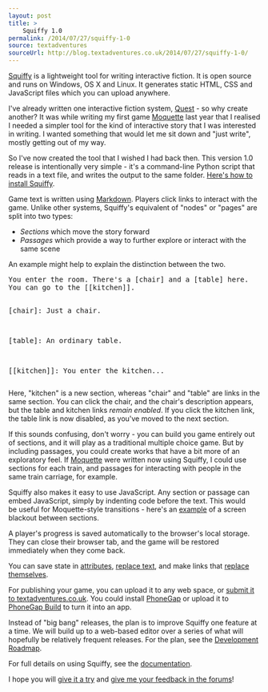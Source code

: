 ```yaml
---
layout: post
title: >
    Squiffy 1.0
permalink: /2014/07/27/squiffy-1-0
source: textadventures
sourceUrl: http://blog.textadventures.co.uk/2014/07/27/squiffy-1-0/
---
```

<a href="http://textadventures.co.uk/squiffy">Squiffy</a> is a lightweight tool for writing interactive fiction. It is open source and runs on Windows, OS X and Linux. It generates static HTML, CSS and JavaScript files which you can upload anywhere.

I've already written one interactive fiction system, <a href="http://textadventures.co.uk/quest">Quest</a> - so why create another? It was while writing my first game <a href="http://textadventures.co.uk/games/view/zbzfpcnknu_vdjog-cbihw/moquette">Moquette</a> last year that I realised I needed a simpler tool for the kind of interactive story that I was interested in writing. I wanted something that would let me sit down and "just write", mostly getting out of my way.

So I've now created the tool that I wished I had back then. This version 1.0 release is intentionally very simple - it's a command-line Python script that reads in a text file, and writes the output to the same folder. <a href="http://docs.textadventures.co.uk/squiffy/install.html">Here's how to install Squiffy</a>.

Game text is written using <a href="http://daringfireball.net/projects/markdown/syntax">Markdown</a>. Players click links to interact with the game. Unlike other systems, Squiffy's equivalent of "nodes" or "pages" are split into two types:
<ul>
	<li><em>Sections</em> which move the story forward</li>
	<li><em>Passages</em> which provide a way to further explore or interact with the same scene</li>
</ul>
An example might help to explain the distinction between the two.
<pre>You enter the room. There's a [chair] and a [table] here.
You can go to the [[kitchen]].

[chair]:
Just a chair.

[table]:
An ordinary table.

[[kitchen]]:
You enter the kitchen...
</pre>
Here, "kitchen" is a new section, whereas "chair" and "table" are links in the same section. You can click the chair, and the chair's description appears, but the table and kitchen links <em>remain enabled</em>. If you click the kitchen link, the table link is now disabled, as you've moved to the next section.

If this sounds confusing, don't worry - you can build you game entirely out of sections, and it will play as a traditional multiple choice game. But by including passages, you could create works that have a bit more of an exploratory feel. If <a href="http://textadventures.co.uk/games/view/zbzfpcnknu_vdjog-cbihw/moquette">Moquette</a> were written now using Squiffy, I could use sections for each train, and passages for interacting with people in the same train carriage, for example.

Squiffy also makes it easy to use JavaScript. Any section or passage can embed JavaScript, simply by indenting code before the text. This would be useful for Moquette-style transitions - here's an <a href="https://github.com/textadventures/squiffy/blob/master/examples/transitions/transitions.squiffy">example</a> of a screen blackout between sections.

A player's progress is saved automatically to the browser's local storage. They can close their browser tab, and the game will be restored immediately when they come back.

You can save state in <a href="http://docs.textadventures.co.uk/squiffy/attributes.html">attributes</a>, <a href="http://docs.textadventures.co.uk/squiffy/replace.html">replace text</a>, and make links that <a href="http://docs.textadventures.co.uk/squiffy/rotate-sequence.html">replace themselves</a>.

For publishing your game, you can upload it to any web space, or <a href="http://textadventures.co.uk/create/submit">submit it to textadventures.co.uk</a>. You could install <a href="http://phonegap.com/">PhoneGap</a> or upload it to <a href="https://build.phonegap.com/">PhoneGap Build</a> to turn it into an app.

Instead of "big bang" releases, the plan is to improve Squiffy one feature at a time. We will build up to a web-based editor over a series of what will hopefully be relatively frequent releases. For the plan, see the <a href="http://docs.textadventures.co.uk/squiffy/roadmap.html">Development Roadmap</a>.

For full details on using Squiffy, see the <a href="http://docs.textadventures.co.uk/squiffy/">documentation</a>.

I hope you will <a href="http://docs.textadventures.co.uk/squiffy/install.html">give it a try</a> and <a href="http://forum.textadventures.co.uk/viewforum.php?f=24">give me your feedback in the forums</a>!